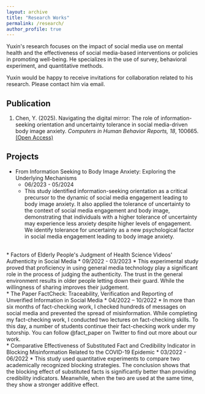 ```yaml
---
layout: archive
title: "Research Works"
permalink: /research/
author_profile: true
---
```


Yuxin's research focuses on the impact of social media use on mental health and the effectiveness of social media-based interventions or policies in promoting well-being. He specializes in the use of survey, behavioral experiment, and quantitative methods.  

Yuxin would be happy to receive invitations for collaboration related to his research. Please contact him via email.

Publication
---

1. Chen, Y. (2025). Navigating the digital mirror: The role of information-seeking orientation and uncertainty tolerance in social media-driven body image anxiety. _Computers in Human Behavior Reports, 18_, 100665.[(Open Access)](https://doi.org/10.1016/j.chbr.2025.100665)

Projects
---

* From Information Seeking to Body Image Anxiety: Exploring the Underlying Mechanisms
  * 06/2023 - 05/2024
  * This study identified information-seeking orientation as a critical precursor to the dynamic of social media engagement leading to body image anxiety. It also applied the tolerance of uncertainty to the context of social media engagement and body image, demonstrating that individuals with a higher tolerance of uncertainty may experience less anxiety despite higher levels of engagement. We identify tolerance for uncertainty as a new psychological factor in social media engagement leading to body image anxiety.
<br/>
* Factors of Elderly People's Judgment of Health Science Videos' Authenticity in Social Media
  * 09/2022 - 03/2023
  * This experimental study proved that proficiency in using general media technology play a significant role in the process of judging the authenticity. The trust in the general environment results in older people letting down their guard. While the willingness of sharing improves their judgement.  
<br/>
* The Paper FactCheck: Traceability, Verification and Reporting of Unverified Information in Social Media
  * 04/2022 – 10/2022
  * In more than six months of fact-checking work, I checked hundreds of messages on social media and prevented the spread of misinformation. While completing my fact-checking work, I conducted two lectures on fact-checking skills. To this day, a number of students continue their fact-checking work under my tutorship. You can follow @fact_paper on Twitter to find out more about our work.  
<br/>
* Comparative Effectiveness of Substituted Fact and Credibility Indicator in Blocking Misinformation Related to the COVID-19 Epidemic
  * 03/2022 - 06/2022
  * This study used quantitative experiments to compare two academically recognized  blocking strategies. The conclusion shows that the blocking effect of substituted facts is significantly better than providing credibility indicators. Meanwhile, when the two are used at the same time, they show a stronger additive effect.

  
